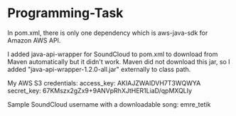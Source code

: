 Programming-Task
================

In pom.xml, there is only one dependency which is aws-java-sdk for Amazon AWS API.

I added java-api-wrapper for SoundCloud to pom.xml to download from Maven automatically but it didn't work. Maven did not download this jar, so I added "java-api-wrapper-1.2.0-all.jar" externally to class path.

My AWS S3 credentials:
  access_key: AKIAJZWAIDVH7T3WQWYA
  secret_key: 67KMszx2gZx9+9ANVpRhXJtHER1LiaD/qpMXQLIy

Sample SoundCloud username with a downloadable song:
  emre_tetik
